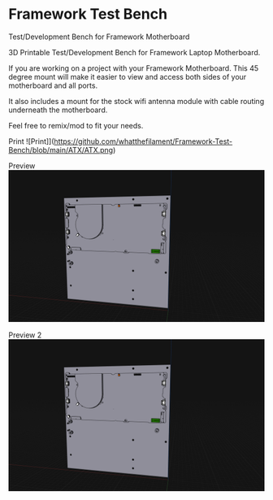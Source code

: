 # Framework Test Bench
 Test/Development Bench for Framework Motherboard

3D Printable Test/Development Bench for Framework Laptop Motherboard. 

If you are working on a project with your Framework Motherboard. This 45 degree mount will make it easier to view and access both sides of your motherboard and all ports. 

It also includes a mount for the stock wifi antenna module with cable routing underneath the motherboard. 

Feel free to remix/mod to fit your needs. 


Print
![Print]](https://github.com/whatthefilament/Framework-Test-Bench/blob/main/ATX/ATX.png)

Preview
![Preview](https://github.com/whatthefilament/Framework-Desktop-Adapter/blob/main/Micro-ATX/Micro-ATX.png)

Preview 2
![Preview2](https://github.com/whatthefilament/Framework-Desktop-Adapter/blob/main/Micro-ATX/Micro-ATX.png)